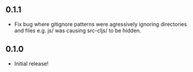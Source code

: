 ## 0.1.1
* Fix bug where gitignore patterns were agressively ignoring directories and files
  e.g. js/ was causing src-cljs/ to be hidden.

## 0.1.0
* Initial release!
